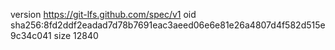 version https://git-lfs.github.com/spec/v1
oid sha256:8fd2ddf2eadad7d78b7691eac3aeed06e6e81e26a4807d4f582d515e9c34c041
size 12840
